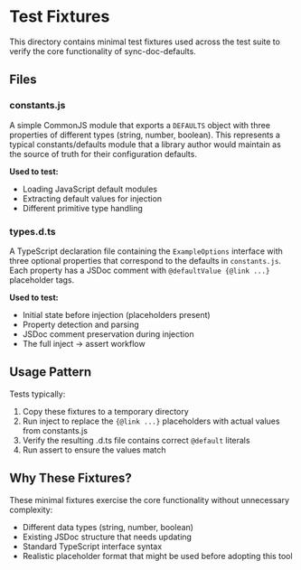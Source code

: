 # Test Fixtures

This directory contains minimal test fixtures used across the test suite to verify the core functionality of sync-doc-defaults.

## Files

### constants.js
A simple CommonJS module that exports a `DEFAULTS` object with three properties of different types (string, number, boolean). This represents a typical constants/defaults module that a library author would maintain as the source of truth for their configuration defaults.

**Used to test:**
- Loading JavaScript default modules
- Extracting default values for injection
- Different primitive type handling

### types.d.ts
A TypeScript declaration file containing the `ExampleOptions` interface with three optional properties that correspond to the defaults in `constants.js`. Each property has a JSDoc comment with `@defaultValue {@link ...}` placeholder tags.

**Used to test:**
- Initial state before injection (placeholders present)
- Property detection and parsing
- JSDoc comment preservation during injection
- The full inject → assert workflow

## Usage Pattern

Tests typically:
1. Copy these fixtures to a temporary directory
2. Run inject to replace the `{@link ...}` placeholders with actual values from constants.js
3. Verify the resulting .d.ts file contains correct `@default` literals
4. Run assert to ensure the values match

## Why These Fixtures?

These minimal fixtures exercise the core functionality without unnecessary complexity:
- Different data types (string, number, boolean)
- Existing JSDoc structure that needs updating
- Standard TypeScript interface syntax
- Realistic placeholder format that might be used before adopting this tool